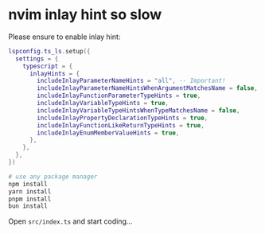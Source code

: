 # nvim inlay hint so slow

Please ensure to enable inlay hint:

```lua
lspconfig.ts_ls.setup({
  settings = {
    typescript = {
      inlayHints = {
        includeInlayParameterNameHints = "all", -- Important!
        includeInlayParameterNameHintsWhenArgumentMatchesName = false,
        includeInlayFunctionParameterTypeHints = true,
        includeInlayVariableTypeHints = true,
        includeInlayVariableTypeHintsWhenTypeMatchesName = false,
        includeInlayPropertyDeclarationTypeHints = true,
        includeInlayFunctionLikeReturnTypeHints = true,
        includeInlayEnumMemberValueHints = true,
      },
    },
  },
})
```

```sh
# use any package manager
npm install
yarn install
pnpm install
bun install
```

Open `src/index.ts` and start coding...
